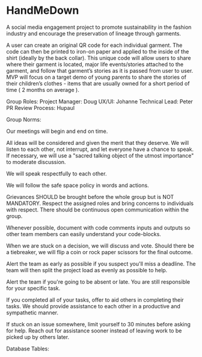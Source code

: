 # HandMeDown
A social media engagement project to promote sustainability in the fashion industry and encourage the preservation of lineage through garments.

A user can create an original QR code for each individual garment. The code can then be printed to iron-on paper and applied to the inside of the shirt (ideally by the back collar). This unique code will allow users to share where their garment is located, major life events/stories attached to the garment, and follow that garment’s stories as it is passed from user to user. MVP will focus on a target demo of young parents to share the stories of their children’s clothes - items that are usually owned for a short period of time ( 2 months on average ).


Group Roles: 
Project Manager: Doug
UX/UI: Johanne
Technical Lead: Peter
PR Review Process: Hupaul

Group Norms: 

Our meetings will begin and end on time.

All ideas will be considered and given the merit that they deserve. We will listen to each other, not interrupt, and let everyone have a chance to speak. If necessary, we will use a "sacred talking object of the utmost importance" to moderate discussion.

We will speak respectfully to each other.

We will follow the safe space policy in words and actions.

Grievances SHOULD be brought before the whole group but is NOT MANDATORY. Respect the assigned roles and bring concerns to individuals with respect. There should be continuous open communication within the group.

Whenever possible, document with code comments inputs and outputs so other team members can easily understand your code-blocks.

When we are stuck on a decision, we will discuss and vote. Should there be a tiebreaker, we will flip a coin or rock paper scissors for the final outcome.

Alert the team as early as possible if you suspect you'll miss a deadline. The team will then split the project load as evenly as possible to help.

Alert the team if you're going to be absent or late. You are still responsible for your specific task.

If you completed all of your tasks, offer to aid others in completing their tasks. We should provide assistance to each other in a productive and sympathetic manner.

If stuck on an issue somewhere, limit yourself to 30 minutes before asking for help. Reach out for assistance sooner instead of leaving work to be picked up by others later.


Database Tables: 

